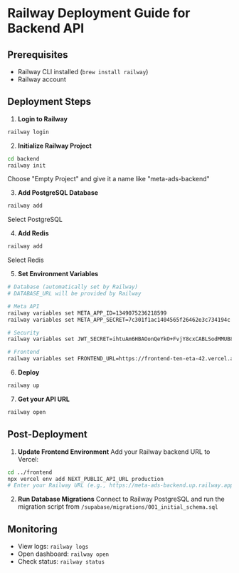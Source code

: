 # Railway Deployment Guide for Backend API

## Prerequisites
- Railway CLI installed (`brew install railway`)
- Railway account

## Deployment Steps

1. **Login to Railway**
```bash
railway login
```

2. **Initialize Railway Project**
```bash
cd backend
railway init
```
Choose "Empty Project" and give it a name like "meta-ads-backend"

3. **Add PostgreSQL Database**
```bash
railway add
```
Select PostgreSQL

4. **Add Redis**
```bash
railway add
```
Select Redis

5. **Set Environment Variables**
```bash
# Database (automatically set by Railway)
# DATABASE_URL will be provided by Railway

# Meta API
railway variables set META_APP_ID=1349075236218599
railway variables set META_APP_SECRET=7c301f1ac1404565f26462e3c734194c

# Security
railway variables set JWT_SECRET=ihtuAm6HBAOonQeYkO+FvjY8cxCABLSodMMUB8EqryI=

# Frontend
railway variables set FRONTEND_URL=https://frontend-ten-eta-42.vercel.app
```

6. **Deploy**
```bash
railway up
```

7. **Get your API URL**
```bash
railway open
```

## Post-Deployment

1. **Update Frontend Environment**
Add your Railway backend URL to Vercel:
```bash
cd ../frontend
npx vercel env add NEXT_PUBLIC_API_URL production
# Enter your Railway URL (e.g., https://meta-ads-backend.up.railway.app)
```

2. **Run Database Migrations**
Connect to Railway PostgreSQL and run the migration script from `/supabase/migrations/001_initial_schema.sql`

## Monitoring
- View logs: `railway logs`
- Open dashboard: `railway open`
- Check status: `railway status`